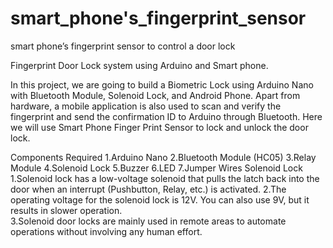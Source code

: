 # smart_phone's_fingerprint_sensor
 smart phone’s fingerprint sensor to control a door lock
 
Fingerprint Door Lock system using Arduino and Smart phone.

In this project, we are going to build a Biometric Lock using Arduino Nano with Bluetooth Module, Solenoid Lock, and Android Phone. Apart from hardware, a mobile application is also used to scan and verify the fingerprint and send the confirmation ID to Arduino through Bluetooth. Here we will use Smart Phone Finger Print Sensor to lock and unlock the door lock.

Components Required
1.Arduino Nano
2.Bluetooth Module (HC05)
3.Relay Module
4.Solenoid Lock
5.Buzzer
6.LED
7.Jumper Wires
Solenoid Lock
1.Solenoid lock has a low-voltage solenoid that pulls the latch back into the door when an interrupt (Pushbutton, Relay, etc.) is activated.
2.The operating voltage for the solenoid lock is 12V. You can also use 9V, but it results in slower operation.\
3.Solenoid door locks are mainly used in remote areas to automate operations without involving any human effort.

